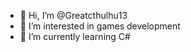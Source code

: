 - 👋 Hi, I’m @Greatcthulhu13
- 👀 I’m interested in games development 
- 🌱 I’m currently learning C#

<!--
Greatcthulhu13/Greatcthulhu13 is a ✨ special ✨ repository because its `README.md` (this file) appears on your GitHub profile.
You can click the Preview link to take a look at your changes.
--->

